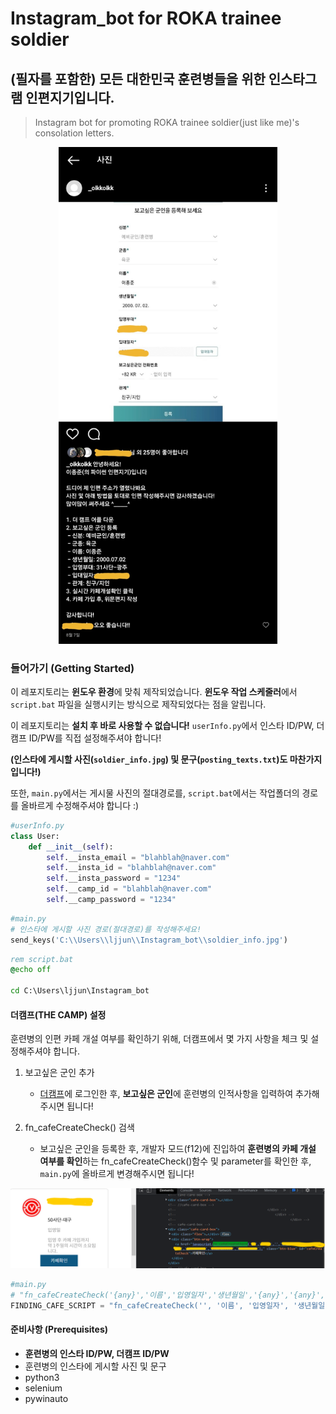 # Instagram_bot for ROKA trainee soldier

## (필자를 포함한) 모든 대한민국 훈련병들을 위한 인스타그램 인편지기입니다.
> Instagram bot for promoting ROKA trainee soldier(just like me)'s consolation letters.

<p align="center"><img src="./assets/result.jpg" width="350"></p>

### 들어가기 (Getting Started)
이 레포지토리는 **윈도우 환경**에 맞춰 제작되었습니다.
**윈도우 작업 스케줄러**에서 ```script.bat``` 파일을 실행시키는 방식으로 제작되었다는 점을 알립니다.

이 레포지토리는 **설치 후 바로 사용할 수 없습니다!**
```userInfo.py```에서 인스타 ID/PW, 더캠프 ID/PW를 직접 설정해주셔야 합니다!

**(인스타에 게시할 사진(```soldier_info.jpg```) 및 문구(```posting_texts.txt```)도 마찬가지입니다!)**

또한, ```main.py```에서는 게시물 사진의 절대경로를, ```script.bat```에서는 작업폴더의 경로를 올바르게 수정해주셔야 합니다 :)


```python
#userInfo.py
class User:
    def __init__(self):
        self.__insta_email = "blahblah@naver.com"
        self.__insta_id = "blahblah@naver.com"
        self.__insta_password = "1234"
        self.__camp_id = "blahblah@naver.com"
        self.__camp_password = "1234"
```
```python
#main.py
# 인스타에 게시할 사진 경로(절대경로)를 작성해주세요!
send_keys('C:\\Users\\ljjun\\Instagram_bot\\soldier_info.jpg')
```
```bat
rem script.bat
@echo off

cd C:\Users\ljjun\Instagram_bot
```
#### 더캠프(THE CAMP) 설정
훈련병의 인편 카페 개설 여부를 확인하기 위해, 더캠프에서 몇 가지 사항을 체크 및 설정해주셔야 합니다.

1. 보고싶은 군인 추가
   - [더캠프](https://www.thecamp.or.kr)에 로그인한 후, **보고싶은 군인**에 훈련병의 인적사항을 입력하여 추가해주시면 됩니다!
  
2. fn_cafeCreateCheck() 검색
   - 보고싶은 군인을 등록한 후, 개발자 모드(f12)에 진입하여 **훈련병의 카페 개설 여부를 확인**하는 fn_cafeCreateCheck()함수 및 parameter를 확인한 후, ```main.py```에 올바르게 변경해주시면 됩니다!
  
  <p align="center"><img src="./assets/camp_cafeCreateCheck.png"></p>

  ```python
  #main.py
  # "fn_cafeCreateCheck('{any}','이름','입영일자','생년월일','{any}','{any}','{any}')" 형식의 정보를 직접! 더캠프 홈페이지에서 찾으셔야 합니다...!!
FINDING_CAFE_SCRIPT = "fn_cafeCreateCheck('', '이름', '입영일자', '생년월일', '', '', '')"
  ```

#### 준비사항 (Prerequisites)
- **훈련병의 인스타 ID/PW, 더캠프 ID/PW**
- 훈련병의 인스타에 게시할 사진 및 문구
- python3
- selenium
- pywinauto
